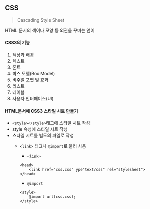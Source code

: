 ## CSS

> Cascading Style Sheet

HTML 문서의 색이나 모양 등 외관을 꾸미는 언어

#### CSS3의 기능

1. 색상과 배경
2. 텍스트
3. 폰트
4. 박스 모델(Box Model)
5. 비주얼 포맷 및 효과
6. 리스트
7. 테이블
8. 사용자 인터페이스(UI)


#### HTML문서에 CSS3 스타일 시트 만들기

- `<style></style>`태그에 스타일 시트 작성
- style 속성에 스타일 시트 작성
- 스타일 시트를 별도의 파일로 작성
  * `<link>` 태그나 `@import`로 불러 사용
     * `<link>`
     
     ```{html}
     <head>
         <link href="css.css" ype"text/css" rel="stylesheet">
     </head>
     ```
     * `@import`
     
     ```{html}
     <style>
         @import url(css.css);
     </style>